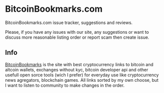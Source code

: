 # BitcoinBookmarks.com
BitcoinBookmarks.com issue tracker, suggestions and reviews.

Please, if you have any issues with our site, any suggestions or want to discuss more reasonable listing order or report scam then create issue.

## Info 
[BitcoinBookmarks](https://bitcoinbookmarks.com) is the site with best cryptocurrency links to bitcoin and altcoin wallets, exchanges without kyc, bitcoin developer api and other usefull open sorce tools (wich I prefer) for everyday use like cryptocurrency news agregators, blockchain games. All links sorted by my own choose, but I want to listen to community to make changes in the order.

